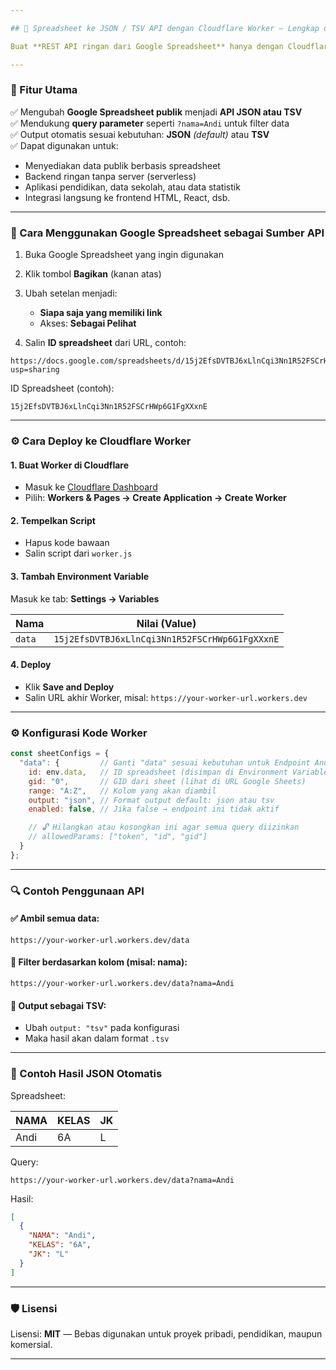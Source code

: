 ```yaml
---

## 📄 Spreadsheet ke JSON / TSV API dengan Cloudflare Worker — Lengkap dengan Query Parameter

Buat **REST API ringan dari Google Spreadsheet** hanya dengan Cloudflare Worker. Script ini mengubah spreadsheet publik menjadi **data JSON atau TSV** yang dapat difilter dengan **parameter URL**.

---
```


### 🚀 Fitur Utama

✅ Mengubah **Google Spreadsheet publik** menjadi **API JSON atau TSV**<br>
✅ Mendukung **query parameter** seperti `?nama=Andi` untuk filter data<br>
✅ Output otomatis sesuai kebutuhan: **JSON** *(default)* atau **TSV**<br>
✅ Dapat digunakan untuk:<br>

  * Menyediakan data publik berbasis spreadsheet
  * Backend ringan tanpa server (serverless)
  * Aplikasi pendidikan, data sekolah, atau data statistik
  * Integrasi langsung ke frontend HTML, React, dsb.

---

### 🔧 Cara Menggunakan Google Spreadsheet sebagai Sumber API

1. Buka Google Spreadsheet yang ingin digunakan
2. Klik tombol **Bagikan** (kanan atas)
3. Ubah setelan menjadi:

   * **Siapa saja yang memiliki link**
   * Akses: **Sebagai Pelihat**
4. Salin **ID spreadsheet** dari URL, contoh:

```
https://docs.google.com/spreadsheets/d/15j2EfsDVTBJ6xLlnCqi3Nn1R52FSCrHWp6G1FgXXxnE/edit?usp=sharing
```

ID Spreadsheet (contoh):

```
15j2EfsDVTBJ6xLlnCqi3Nn1R52FSCrHWp6G1FgXXxnE
```
---

### ⚙️ Cara Deploy ke Cloudflare Worker

#### 1. Buat Worker di Cloudflare

* Masuk ke [Cloudflare Dashboard](https://dash.cloudflare.com)
* Pilih: **Workers & Pages → Create Application → Create Worker**

#### 2. Tempelkan Script

* Hapus kode bawaan
* Salin script dari `worker.js`

#### 3. Tambah Environment Variable

Masuk ke tab: **Settings → Variables**

| Nama   | Nilai (Value)                                  |
| ------ | ---------------------------------------------- |
| `data` | `15j2EfsDVTBJ6xLlnCqi3Nn1R52FSCrHWp6G1FgXXxnE` |

#### 4. Deploy

* Klik **Save and Deploy**
* Salin URL akhir Worker, misal:
  `https://your-worker-url.workers.dev`

---

### ⚙️ Konfigurasi Kode Worker

```js
const sheetConfigs = {
  "data": {         // Ganti "data" sesuai kebutuhan untuk Endpoint Anda
    id: env.data,   // ID spreadsheet (disimpan di Environment Variable)
    gid: "0",       // GID dari sheet (lihat di URL Google Sheets)
    range: "A:Z",   // Kolom yang akan diambil
    output: "json", // Format output default: json atau tsv
    enabled: false, // Jika false → endpoint ini tidak aktif

    // 🔓 Hilangkan atau kosongkan ini agar semua query diizinkan
    // allowedParams: ["token", "id", "gid"]
  }
};
```
---

### 🔍 Contoh Penggunaan API

#### ✅ Ambil semua data:

```
https://your-worker-url.workers.dev/data
```

#### 🔎 Filter berdasarkan kolom (misal: nama):

```
https://your-worker-url.workers.dev/data?nama=Andi
```

#### 📝 Output sebagai TSV:

* Ubah `output: "tsv"` pada konfigurasi
* Maka hasil akan dalam format `.tsv`

---

### 🧪 Contoh Hasil JSON Otomatis

Spreadsheet:

| NAMA | KELAS | JK |
| ---- | ----- | -- |
| Andi | 6A    | L  |

Query:

```
https://your-worker-url.workers.dev/data?nama=Andi
```

Hasil:

```json
[
  {
    "NAMA": "Andi",
    "KELAS": "6A",
    "JK": "L"
  }
]
```

---

### 🛡️ Lisensi

Lisensi: **MIT** — Bebas digunakan untuk proyek pribadi, pendidikan, maupun komersial.

---
